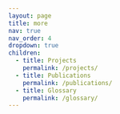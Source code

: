 ```yaml
---
layout: page
title: more
nav: true
nav_order: 4
dropdown: true
children:
  - title: Projects
    permalink: /projects/
  - title: Publications
    permalink: /publications/
  - title: Glossary
    permalink: /glossary/
---
```

